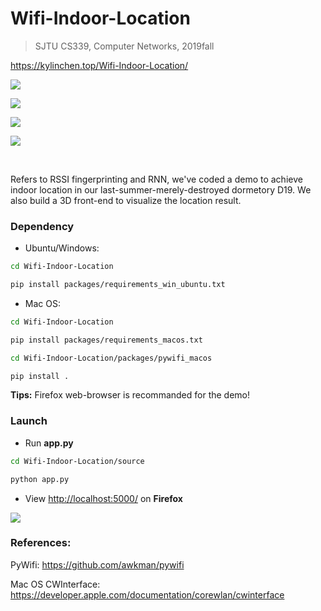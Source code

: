 # Wifi-Indoor-Location

> SJTU CS339, Computer Networks, 2019fall 

https://kylinchen.top/Wifi-Indoor-Location/

[![](https://img.shields.io/badge/python-3.5.7-blue.svg)]()

[![](https://img.shields.io/badge/Torch-1.0-orange)]()

[![](https://img.shields.io/badge/flask-1.1.1-brightgreen)]()

[![](https://img.shields.io/badge/pyobjc-6.1-red)]()

<br/>

Refers to RSSI fingerprinting and RNN, we've coded a demo to achieve indoor location in our last-summer-merely-destroyed dormetory D19. We also build a 3D front-end to visualize the location result.


### Dependency

- Ubuntu/Windows:

```bash
cd Wifi-Indoor-Location

pip install packages/requirements_win_ubuntu.txt
```

- Mac OS:

```bash
cd Wifi-Indoor-Location

pip install packages/requirements_macos.txt
```

```bash
cd Wifi-Indoor-Location/packages/pywifi_macos

pip install .
```

**Tips:** Firefox web-browser is recommanded for the demo!


### Launch

- Run **app.py**

```bash
cd Wifi-Indoor-Location/source

python app.py
```

- View [http://localhost:5000/](http://localhost:5000/) on **Firefox**

![](http://kylinhub.oss-cn-shanghai.aliyuncs.com/2019-12-17-msmsm.jpg)



### References:

PyWifi: https://github.com/awkman/pywifi

Mac OS CWInterface: https://developer.apple.com/documentation/corewlan/cwinterface
